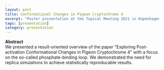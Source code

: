 ```yaml
---
layout: post
title: Conformational Changes in Pigeon Cryptochrome 4 
excerpt: "Poster presentation at the Topical Meeting 2021 in Kopenhagen, Denmark"
tags: [presentation]
category: presentation
---
```


<b>Abstract</b><br>
We presented a result-oriented overview of the paper "Exploring Post-activation Conformational Changes in Pigeon Cryptochrome 4" with a focus on the so-called phosphate-binding loop. We demonstrated the need for replica simulations to achieve statistically reproducable results.
